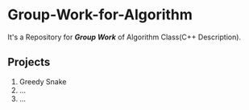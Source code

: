 # Group-Work-for-Algorithm
It's a Repository for ***Group Work*** of Algorithm Class(C++ Description).

## Projects ## 
1. Greedy Snake  
2. ...  
3. ...  
  

